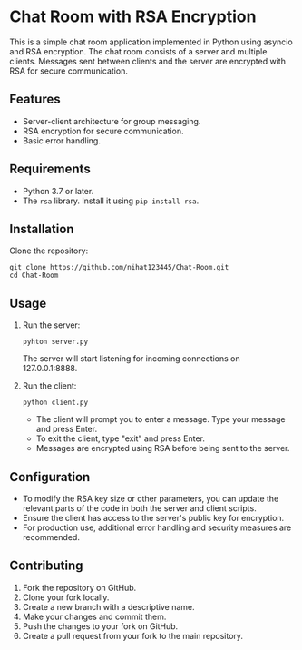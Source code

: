 # Chat Room with RSA Encryption

This is a simple chat room application implemented in Python using asyncio and RSA encryption. The chat room consists of a server and multiple clients. Messages sent between clients and the server are encrypted with RSA for secure communication.

## Features

- Server-client architecture for group messaging.
- RSA encryption for secure communication.
- Basic error handling.

## Requirements

- Python 3.7 or later.
- The `rsa` library. Install it using `pip install rsa`.

## Installation

Clone the repository:

   ```shell
   git clone https://github.com/nihat123445/Chat-Room.git
   cd Chat-Room
```

## Usage

1. Run the server:

    ```shell
    pyhton server.py
    ```
    The server will start listening for incoming connections on 127.0.0.1:8888.

2. Run the client:

    ```shell
    python client.py
    ```
    - The client will prompt you to enter a message. Type your message and press Enter.
    - To exit the client, type "exit" and press Enter.
    - Messages are encrypted using RSA before being sent to the server.

## Configuration

- To modify the RSA key size or other parameters, you can update the relevant parts of the code in both the server and client scripts.
- Ensure the client has access to the server's public key for encryption.
- For production use, additional error handling and security measures are recommended.

## Contributing

1. Fork the repository on GitHub.
2. Clone your fork locally.
3. Create a new branch with a descriptive name.
4. Make your changes and commit them.
5. Push the changes to your fork on GitHub.
6. Create a pull request from your fork to the main repository.
